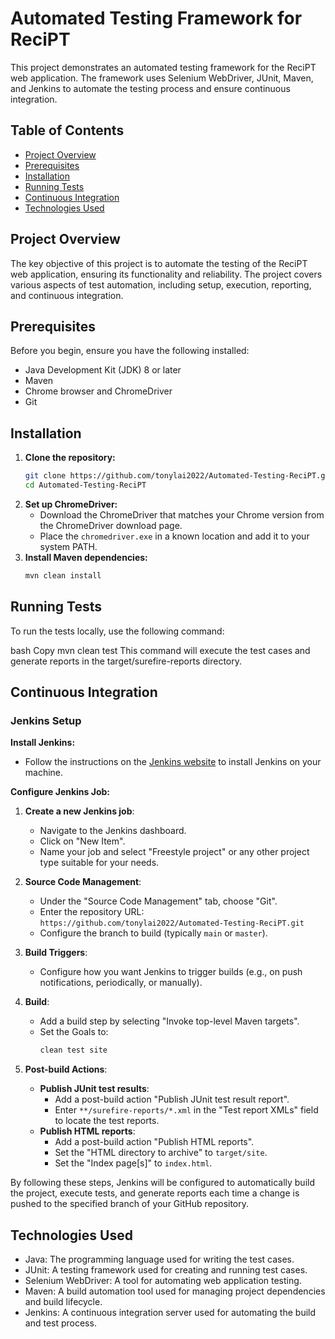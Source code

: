 # Automated Testing Framework for ReciPT

This project demonstrates an automated testing framework for the ReciPT web application. The framework uses Selenium WebDriver, JUnit, Maven, and Jenkins to automate the testing process and ensure continuous integration.

## Table of Contents

- [Project Overview](#project-overview)
- [Prerequisites](#prerequisites)
- [Installation](#installation)
- [Running Tests](#running-tests)
- [Continuous Integration](#continuous-integration)
- [Technologies Used](#technologies-used)

## Project Overview

The key objective of this project is to automate the testing of the ReciPT web application, ensuring its functionality and reliability. The project covers various aspects of test automation, including setup, execution, reporting, and continuous integration.

## Prerequisites

Before you begin, ensure you have the following installed:

- Java Development Kit (JDK) 8 or later
- Maven
- Chrome browser and ChromeDriver
- Git

## Installation

1. **Clone the repository:**
   ```bash
   git clone https://github.com/tonylai2022/Automated-Testing-ReciPT.git
   cd Automated-Testing-ReciPT
2. **Set up ChromeDriver:**
   - Download the ChromeDriver that matches your Chrome version from the ChromeDriver download page.
   - Place the `chromedriver.exe` in a known location and add it to your system PATH.
3. **Install Maven dependencies:**
   ```bash
   mvn clean install

## Running Tests
To run the tests locally, use the following command:

bash
Copy
mvn clean test
This command will execute the test cases and generate reports in the target/surefire-reports directory.

## Continuous Integration

### Jenkins Setup

**Install Jenkins:**
- Follow the instructions on the [Jenkins website](https://www.jenkins.io/download/) to install Jenkins on your machine.

**Configure Jenkins Job:**
1. **Create a new Jenkins job**:
   - Navigate to the Jenkins dashboard.
   - Click on "New Item".
   - Name your job and select "Freestyle project" or any other project type suitable for your needs.

2. **Source Code Management**:
   - Under the "Source Code Management" tab, choose "Git".
   - Enter the repository URL: `https://github.com/tonylai2022/Automated-Testing-ReciPT.git`
   - Configure the branch to build (typically `main` or `master`).

3. **Build Triggers**:
   - Configure how you want Jenkins to trigger builds (e.g., on push notifications, periodically, or manually).

4. **Build**:
   - Add a build step by selecting "Invoke top-level Maven targets".
   - Set the Goals to:
     ```bash
     clean test site
     ```

5. **Post-build Actions**:
   - **Publish JUnit test results**:
     - Add a post-build action "Publish JUnit test result report".
     - Enter `**/surefire-reports/*.xml` in the "Test report XMLs" field to locate the test reports.
   - **Publish HTML reports**:
     - Add a post-build action "Publish HTML reports".
     - Set the "HTML directory to archive" to `target/site`.
     - Set the "Index page[s]" to `index.html`.

By following these steps, Jenkins will be configured to automatically build the project, execute tests, and generate reports each time a change is pushed to the specified branch of your GitHub repository.

## Technologies Used
- Java: The programming language used for writing the test cases.
- JUnit: A testing framework used for creating and running test cases.
- Selenium WebDriver: A tool for automating web application testing.
- Maven: A build automation tool used for managing project dependencies and build lifecycle.
- Jenkins: A continuous integration server used for automating the build and test process.
